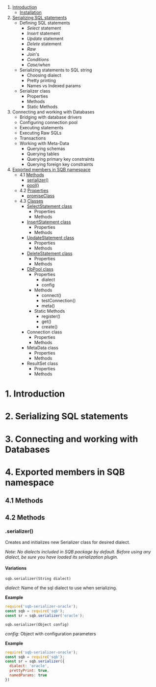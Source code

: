 1. [Introduction](#introduction)
    * [Installation](#installation)
1. [Serializing SQL statements](#serializing)
    * Defining SQL statements
        * *Select* statement
        * *Insert* statement
        * *Update* statement
        * *Delete* statement
        * *Raw*
        * *Join*'s
        * *Conditions*
        * *Case/when*
    * Serializing statements to SQL string
        * Choosing dialect
        * Pretty printing
        * Names vs Indexed params
    * Serializer class
        * Properties
        * Methods
        * Static Methods
1. Connecting and working with Databases
    * Bridging with database drivers
    * Configuring connection pool
    * Executing statements
    * Executing Raw SQLs
    * Transactions
    * Working with Meta-Data
        * Querying schemas
        * Querying tables
        * Querying primary key constraints
        * Querying foreign key constraints
1. [Exported members in SQB namespace](#sqbnamespaece)        
    * 4.1 [Methods](#sqb-methods)
        * [serializer()](#sqb-serializer)
        * [pool()](#sqb-pool)                     
    * 4.2 [Properties](#sqb-Properties)
        * [promiseClass](#sqb-promiseClass)
    * 4.3 [Classes](#sqb-Classes)
        * [SelectStatement class](#sqb-SelectStatement)
            * Properties
            * Methods
        * [InsertStatement class](#sqb-InsertStatement)
            * Properties
            * Methods
        * [UpdateStatement class](#sqb-UpdateStatement)
            * Properties
            * Methods
        * [DeleteStatement class](#sqb-DeleteStatement)
            * Properties
            * Methods
        * [DbPool class](#sqb-DbPool)
            * Properties
                * dialect
                * config                
            * Methods
                * connect()
                * testConnection()
                * meta()
            * Static Methods
                * register()
                * get()
                * create()
        * Connection class
            * Properties
            * Methods
        * MetaData class
            * Properties
            * Methods    
        * ResultSet class
            * Properties
            * Methods

# <a name="introduction"></a> 1. Introduction

# <a name="serializing"></a> 2. Serializing SQL statements

# <a name="connecting"></a> 3. Connecting and working with Databases

# <a name="connecting"></a> 4. Exported members in SQB namespace

## <a name="sqbnamespac-exports"></a>4.1 Methods

## <a name="sqb-methods"></a>4.2 Methods

### <a name="sqb-serializer"></a> .serializer()
Creates and initializes new Serializer class for desired dialect.

*Note: No dialects included in SQB package by default. Before using any dialect, be sure you have loaded its serialization plugin.*

#### Variations

`sqb.serializer(String dialect)`

*dialect:* Name of the sql dialect to use when serializing.
 

**Example**
```js
require('sqb-serializer-oracle');
const sqb = require('sqb');
const sr = sqb.serializer('oracle');
```

`sqb.serializer(Object config)`

*config:* Object with configuration parameters

**Example**
```js
require('sqb-serializer-oracle');
const sqb = require('sqb');
const sr = sqb.serializer({
  dialect: 'oracle',
  prettyPrint: true,
  namedParams: true
})
```
